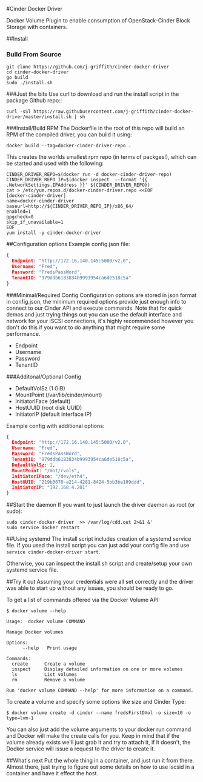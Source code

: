 #Cinder Docker Driver


Docker Volume Plugin to enable consumption of OpenStack-Cinder Block Storage
with containers.

##Install

### Build From Source
```shell
git clone https://github.com/j-griffith/cinder-docker-driver
cd cinder-docker-driver
go build
sudo ./install.sh
```

###Just the bits
Use curl to download and run the install script in the package Github repo::

```shell
curl -sSl https://raw.githubusercontent.com/j-griffith/cinder-docker-driver/master/install.sh | sh
```


###Install/Build RPM
The Dockerfile in the root of this repo will build an RPM of the compiled driver, you can build it using:
```shell
docker build --tag=docker-cinder-driver-repo .
```

This creates the worlds smallest rpm repo (in terms of packges!), which can be started and used with the following:
```shell
CINDER_DRIVER_REPO=$(docker run -d docker-cinder-driver-repo)
CINDER_DRIVER_REPO_IP=$(docker inspect  --format '{{ .NetworkSettings.IPAddress }}' ${CINDER_DRIVER_REPO})
cat > /etc/yum.repos.d/docker-cinder-driver.repo <<EOF
[docker-cinder-driver]
name=docker-cinder-driver
baseurl=http://${CINDER_DRIVER_REPO_IP}/x86_64/
enabled=1
gpgcheck=0
skip_if_unavailable=1
EOF
yum install -y cinder-docker-driver
```


##Configuration options
Example config.json file:

```json
{
  Endpoint: "http://172.16.140.145:5000/v2.0",
  Username: "Fred",
  Password: "FredsPassWord",
  TenantID: "979ddb6183834b9993954ca6de518c5a"
}
```
###Minimal/Required Config
Configuration options are stored in json format in config.json, the minimum required options provide just enough info to connect to our Cinder API and execute commands.  Note that for quick demos and just trying things out you can use the default interface and network for your iSCSI connections, it's highly recommended however you don't do this if you want to do anything that might require some performance.

- Endpoint
- Username
- Password
- TenantID

###Additonal/Optional Config

- DefaultVolSz (1 GiB)
- MountPoint (/var/lib/cinder/mount)
- InitiatorIFace (default)
- HostUUID (root disk UUID)
- InitiatorIP (default interface IP)

Example config with additional options:

```json
{
  Endpoint: "http://172.16.140.145:5000/v2.0",
  Username: "Fred",
  Password: "FredsPassWord",
  TenantID: "979ddb6183834b9993954ca6de518c5a",
  DefaultVolSz: 1,
  MountPoint: "/mnt/cvols",
  InitiatorIFace: "/dev/eth4",
  HostUUID: "219b0670-a214-4281-8424-5bb3be109ddd",
  InitiatorIP: "192.168.4.201"
}
```
##Start the daemon
If you want to just launch the driver daemon as root (or sudo):

```shell
sudo cinder-docker-driver  >> /var/log/cdd.out 2>&1 &'
sudo service docker restart
```

##Using systemd
The install script includes creation of a systemd service file.
If you used the install script you can just add your config file
and use ```service cinder-docker-driver start```.

Otherwise, you can inspect the install.sh script and create/setup
your own systemd service file.

##Try it out
Assuming your credentials were all set correctly and the driver was able to start up without any issues, you should be ready to go.

To get a list of commands offered via the Docker Volume API:

```console
$ docker volume --help

Usage: 	docker volume COMMAND

Manage Docker volumes

Options:
      --help   Print usage

Commands:
  create      Create a volume
  inspect     Display detailed information on one or more volumes
  ls          List volumes
  rm          Remove a volume

Run 'docker volume COMMAND --help' for more information on a command.
```

To create a volume and specify some options like size and Cinder Type:

```console
$ docker volume create -d cinder --name fredsFirstDVol -o size=10 -o type=lvm-1
```

You can also just add the volume arguments to your docker run command and Docker will make the create calls for you.  Keep in mind that if the volume already exists we'll just grab it and try to attach it, if it doesn't, the Docker service will issue a request to the driver to create it.

##What's next
Put the whole thing in a container, and just run it from there.  Almost there,
just trying to figure out some details on how to use iscsid in a container and
have it effect the host.
